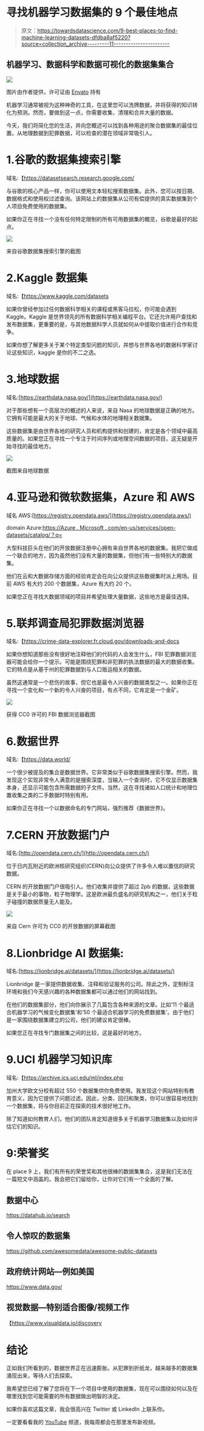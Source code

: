 # 寻找机器学习数据集的 9 个最佳地点

> 原文：<https://towardsdatascience.com/9-best-places-to-find-machine-learning-datasets-dfdba8af5220?source=collection_archive---------11----------------------->

## 机器学习、数据科学和数据可视化的数据集集合

![](img/b032a03abea055eaa214f36afffa62e2.png)

图片由作者提供，许可证由 [Envato](https://elements.envato.com/processing-data-K7SSXPM) 持有

机器学习通常被视为这种神奇的工具，在这里您可以洗牌数据，并将获得的知识转化为预测。然而，要做到这一点，你需要收集、清理和合并大量的数据。

今天，我们将简化您的生活，并向您概述可以找到各种用途的聚合数据集的最佳位置。从地理数据到犯罪数据，可以检查的潜在领域非常吸引人。

# 1.谷歌的数据集搜索引擎

域名:【https://datasetsearch.research.google.com/ 

与谷歌的核心产品一样，你可以使用文本轻松搜索数据集。此外，您可以按日期、数据格式和使用权过滤查询。该网站上的数据集从公司有偿提供的真实数据集到个人项目免费使用的数据集。

如果你正在寻找一个没有任何特定限制的所有可用数据集的概览，谷歌是最好的起点。

![](img/5f54eee9c2116ab52de916ce318ad583.png)

来自谷歌数据集搜索引擎的截图

# 2.Kaggle 数据集

域名:【https://www.kaggle.com/datasets 

如果你曾经参加过任何数据科学相关的课程或黑客马拉松，你可能会遇到 Kaggle。Kaggle 是世界领先的所有数据科学相关编程平台。它还允许用户查找和发布数据集，更重要的是，与其他数据科学人员就如何从中提取价值进行合作和竞争。

如果你想了解更多关于某个特定类型问题的知识，并想与世界各地的数据科学家讨论这些知识，kaggle 是你的不二之选。

# 3.地球数据

域名:[https://earthdata.nasa.gov/](https://earthdata.nasa.gov/)

对于那些想有一个高层次的概述的人来说，来自 Nasa 的地球数据是正确的地方。它拥有可能是最大的关于地球、气候和水体的地理相关数据集。

这些数据集是由世界各地的研究人员和机构提供和创建的，肯定是各个领域中最高质量的。如果您正在寻找一个专注于时间序列或地理空间数据的项目，这无疑是开始寻找的最佳地方。

![](img/02619c15efd6820910202cc44e4fe1a7.png)

截图来自地球数据

# 4.亚马逊和微软数据集，Azure 和 AWS

域名 AWS:[https://registry.opendata.aws/](https://registry.opendata.aws/)

domain Azure:[https://Azure . Microsoft . com/en-us/services/open-datasets/catalog/？q=](https://azure.microsoft.com/en-us/services/open-datasets/catalog/?q=)

大型科技巨头在他们的开放数据注册中心拥有来自世界各地的数据集。我把它做成一个联合的地方，因为虽然他们没有大量的数据集，但他们有一些特别大的数据集。

他们在云和大数据存储方面的经验肯定会在向公众提供这些数据集时派上用场。目前 AWS 有大约 200 个数据集，Azure 有大约 20 个。

如果您正在寻找大数据领域的项目并希望处理大量数据，这些地方是最佳选择。

# 5.联邦调查局犯罪数据浏览器

域名:【https://crime-data-explorer.fr.cloud.gov/downloads-and-docs 

如果你想知道那些没有很好地注释他们的代码的人会发生什么，FBI 犯罪数据浏览器可能会给你一个提示。可能是围绕犯罪和非犯罪的执法数据的最大的数据收集。它的特点是从基于州的犯罪数据到与人口贩运相关的数据。

虽然这通常是一个悲伤的故事，但它也是最令人兴奋的数据类型之一。如果你正在寻找一个变化和一个新的令人兴奋的项目，有点不同，它肯定是一个金矿。

![](img/366e879243b07549e06bab4099c2d9ee.png)

获得 CC0 许可的 FBI 数据浏览器截图

# 6.数据世界

域名:【https://data.world/ 

一个很少被提及的集合是数据世界。它非常类似于谷歌数据集搜索引擎。然而，我发现这个实现非常令人满意的是搜索深度，当输入一个查询时，它不仅显示数据集本身，还显示可能包含所需数据的子文件。当然，这在寻找诸如人口统计和地理位置收集之类的二手数据时特别有用。

如果你正在寻找一个以数据命名的专门网站，强烈推荐《数据世界》。

# 7.CERN 开放数据门户

域名:[http://opendata.cern.ch/](http://opendata.cern.ch/)

位于日内瓦附近的欧洲核研究组织(CERN)向公众提供了许多令人难以置信的研究数据。

CERN 的开放数据门户很吸引人。他们收集并提供了超过 2pb 的数据，这些数据是关于最小的事物，粒子物理学。这是欧洲最负盛名的研究机构之一，他们关于粒子碰撞的数据质量无人能及。

![](img/9e46ceec8f574de6235f04eea569f62b.png)

来自 Cern 许可为 CC0 的开放数据的屏幕截图

# 8.Lionbridge AI 数据集:

域名:[https://lionbridge.ai/datasets/](https://lionbridge.ai/datasets/)

Lionbridge 是一家提供数据收集、注释和验证服务的公司。除此之外，定制标注环境和我们今天感兴趣的各种数据集都可以通过他们的网站找到。

在他们的数据集部分，他们向你展示了几篇包含各种来源的文章。比如‘11 个最适合机器学习的气候变化数据集’和‘50 个最适合机器学习的免费数据集’。由于他们是一家围绕数据集建立的公司，他们的建议肯定很棒。

如果您正在寻找专门数据集之间的比较，这是最好的地方。

# 9.UCI 机器学习知识库

域名:【https://archive.ics.uci.edu/ml/index.php 

加州大学欧文分校有超过 550 个数据集供你免费使用。我发现这个网站特别有教育意义，因为它提供了问题过滤。因此，分类、回归和聚类，你可以很容易地找到一个数据集，将与你目前正在探索的技术很好地工作。

除了知道如何教育人们，他们的团队肯定知道很多关于机器学习数据集以及如何评估它们的知识。

# 9:荣誉奖

在 place 9 上，我们有所有的荣誉奖和其他很棒的数据集集合，这是我们无法在一篇短文中涵盖的。我会把它们留给你，让你对它们有一个全面的了解。

## 数据中心

<https://datahub.io/search>  

## 令人惊叹的数据集

<https://github.com/awesomedata/awesome-public-datasets>  

## 政府统计网站—例如美国

<https://www.data.gov/>  

## 视觉数据—特别适合图像/视频工作

【https://www.visualdata.io/discovery 

# 结论

正如我们所看到的，数据世界正在迅速膨胀。从犯罪到折纸龙，越来越多的数据集涌现出来，等待人们去探索。

我希望您已经了解了您将在下一个项目中使用的数据集，现在可以围绕如何以及在哪里找到您可能需要的所有数据做出明智的决定。

如果你喜欢这篇文章，我会很高兴在 Twitter 或 LinkedIn 上联系你。

一定要看看我的 [YouTube](https://www.youtube.com/channel/UCHD5o0P16usdF00-ZQVcFog?view_as=subscriber) 频道，我每周都会在那里发布新视频。